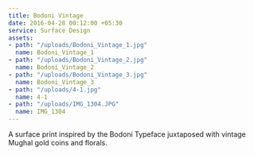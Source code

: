 ```yaml
---
title: Bodoni Vintage
date: 2016-04-28 00:12:00 +05:30
service: Surface Design
assets:
- path: "/uploads/Bodoni_Vintage_1.jpg"
  name: Bodoni_Vintage_1
- path: "/uploads/Bodoni_Vintage_2.jpg"
  name: Bodoni_Vintage_2
- path: "/uploads/Bodoni_Vintage_3.jpg"
  name: Bodoni_Vintage_3
- path: "/uploads/4-1.jpg"
  name: 4-1
- path: "/uploads/IMG_1304.JPG"
  name: IMG_1304
---
```


A surface print inspired by the Bodoni Typeface juxtaposed with vintage Mughal gold coins and florals.

